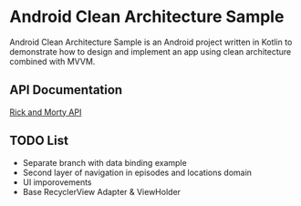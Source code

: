 # Android Clean Architecture Sample
Android Clean Architecture Sample is an Android project written in Kotlin to demonstrate how to design and implement an app using clean architecture combined with MVVM.

## API Documentation
[Rick and Morty API](https://rickandmortyapi.com/documentation)

## TODO List
* Separate branch with data binding example 
* Second layer of navigation in episodes and locations domain
* UI imporovements
* Base RecyclerView Adapter & ViewHolder
